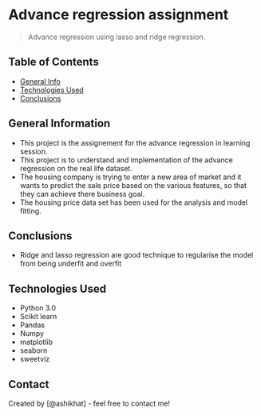 # Advance regression assignment
> Advance regression using lasso and ridge regression.


## Table of Contents
* [General Info](#general-information)
* [Technologies Used](#technologies-used)
* [Conclusions](#conclusions)

<!-- You can include any other section that is pertinent to your problem -->

## General Information
- This project is the assignement for the advance regression in learning session.
- This project is to understand and implementation of the advance regression on the real life dataset.
- The housing company is trying to enter a new area of market and it wants to predict the sale price based on the various features, so that they can achieve there business goal. 
- The housing price data set has been used for the analysis and model fitting.

<!-- You don't have to answer all the questions - just the ones relevant to your project. -->

## Conclusions
- Ridge and lasso regression are good technique to regularise the model from being underfit and overfit


<!-- You don't have to answer all the questions - just the ones relevant to your project. -->


## Technologies Used
- Python 3.0
- Scikit learn
- Pandas
- Numpy
- matplotlib
- seaborn
- sweetviz

<!-- As the libraries versions keep on changing, it is recommended to mention the version of library used in this project -->



## Contact
Created by [@ashikhat] - feel free to contact me!


<!-- Optional -->
<!-- ## License -->
<!-- This project is open source and available under the [... License](). -->

<!-- You don't have to include all sections - just the one's relevant to your project -->
